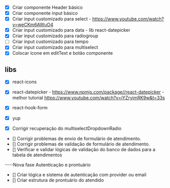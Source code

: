 - [x] Criar componente Header básico
- [x] Criar componente input básico
- [x] Criar input customizado para select - https://www.youtube.com/watch?v=weCKm6AWuO4
- [x] Criar input customizado para data - lib react-datepicker
- [x] Criar input customizado para radiogroup
- [ ] Criar input customizado para tempo
- [x] Criar input customizado para multiselect
- [x] Colocar ícone em editText e botão componente

## libs
- [x] react-icons
- [x] react-datepicker - https://www.npmjs.com/package//react-datepicker - melhor tutorial https://www.youtube.com/watch?v=iYZryimRK9w&t=33s
- [x] react-hook-form
- [x] yup

- [x] Corrigir recuperação do multiselectDropdownRadio
- [] Corrigir problemas de envio de formulário de atendimento.
- [] Corrigir problemas de validação de formulário de atendimento.
- [] Verificar e validar lógicas de validação do banco de dados para a tabela de atendimentos

----Nova fase Autenticação e prontuário
- [] Criar lógica e sistema de autenticação com provider ou email
- [] Criar estrutura de prontuário do atendido